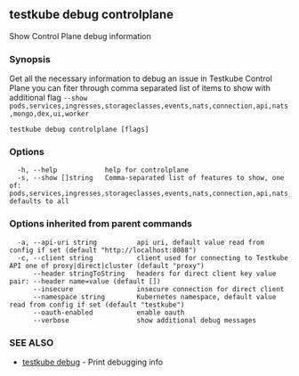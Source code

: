 
<head>
  <meta name="og:type" content="reference-doc" />
</head>

## testkube debug controlplane

Show Control Plane debug information

### Synopsis

Get all the necessary information to debug an issue in Testkube Control Plane you can fiter through comma separated list of items to show with additional flag `--show pods,services,ingresses,storageclasses,events,nats,connection,api,nats,mongo,dex,ui,worker`

```
testkube debug controlplane [flags]
```

### Options

```
  -h, --help            help for controlplane
  -s, --show []string   Comma-separated list of features to show, one of: pods,services,ingresses,storageclasses,events,nats,connection,api,nats,mongo,dex,ui,worker, defaults to all
```

### Options inherited from parent commands

```
  -a, --api-uri string          api uri, default value read from config if set (default "http://localhost:8088")
  -c, --client string           client used for connecting to Testkube API one of proxy|direct|cluster (default "proxy")
      --header stringToString   headers for direct client key value pair: --header name=value (default [])
      --insecure                insecure connection for direct client
      --namespace string        Kubernetes namespace, default value read from config if set (default "testkube")
      --oauth-enabled           enable oauth
      --verbose                 show additional debug messages
```

### SEE ALSO

* [testkube debug](testkube_debug.md)	 - Print debugging info

